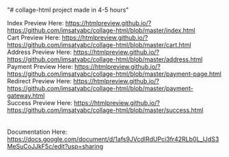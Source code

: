 "# collage-html project made in 4-5 hours" 

Index Preview Here:  https://htmlpreview.github.io/?https://github.com/imsatyabc/collage-html/blob/master/index.html<br>
Cart Preview Here:  https://htmlpreview.github.io/?https://github.com/imsatyabc/collage-html/blob/master/cart.html<br>
Address Preview Here:  https://htmlpreview.github.io/?https://github.com/imsatyabc/collage-html/blob/master/address.html<br>
Payment Preview Here:  https://htmlpreview.github.io/?https://github.com/imsatyabc/collage-html/blob/master/payment-page.html<br>
Redirect Preview Here:  https://htmlpreview.github.io/?https://github.com/imsatyabc/collage-html/blob/master/payment-gateway.html<br>
Success Preview Here:  https://htmlpreview.github.io/?https://github.com/imsatyabc/collage-html/blob/master/success.html<br>
<br><br>
Documentation Here: https://docs.google.com/document/d/1afs9JVcdIRdUPci3fr42RLb0L_lJdS3MeSuCoJJkF5c/edit?usp=sharing
